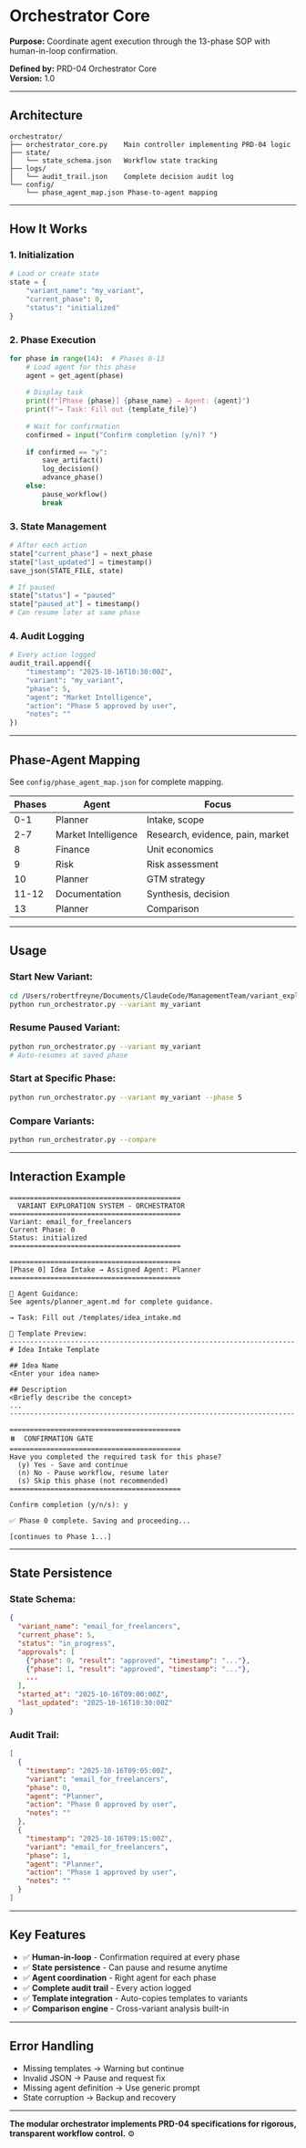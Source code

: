 # Orchestrator Core

**Purpose:** Coordinate agent execution through the 13-phase SOP with human-in-loop confirmation.

**Defined by:** PRD-04 Orchestrator Core  
**Version:** 1.0

---

## Architecture

```
orchestrator/
├── orchestrator_core.py    Main controller implementing PRD-04 logic
├── state/
│   └── state_schema.json   Workflow state tracking
├── logs/
│   └── audit_trail.json    Complete decision audit log
└── config/
    └── phase_agent_map.json Phase-to-agent mapping
```

---

## How It Works

### **1. Initialization**
```python
# Load or create state
state = {
    "variant_name": "my_variant",
    "current_phase": 0,
    "status": "initialized"
}
```

### **2. Phase Execution**
```python
for phase in range(14):  # Phases 0-13
    # Load agent for this phase
    agent = get_agent(phase)
    
    # Display task
    print(f"[Phase {phase}] {phase_name} → Agent: {agent}")
    print(f"→ Task: Fill out {template_file}")
    
    # Wait for confirmation
    confirmed = input("Confirm completion (y/n)? ")
    
    if confirmed == "y":
        save_artifact()
        log_decision()
        advance_phase()
    else:
        pause_workflow()
        break
```

### **3. State Management**
```python
# After each action
state["current_phase"] = next_phase
state["last_updated"] = timestamp()
save_json(STATE_FILE, state)

# If paused
state["status"] = "paused"
state["paused_at"] = timestamp()
# Can resume later at same phase
```

### **4. Audit Logging**
```python
# Every action logged
audit_trail.append({
    "timestamp": "2025-10-16T10:30:00Z",
    "variant": "my_variant",
    "phase": 5,
    "agent": "Market Intelligence",
    "action": "Phase 5 approved by user",
    "notes": ""
})
```

---

## Phase-Agent Mapping

See `config/phase_agent_map.json` for complete mapping.

| Phases | Agent | Focus |
|--------|-------|-------|
| 0-1 | Planner | Intake, scope |
| 2-7 | Market Intelligence | Research, evidence, pain, market |
| 8 | Finance | Unit economics |
| 9 | Risk | Risk assessment |
| 10 | Planner | GTM strategy |
| 11-12 | Documentation | Synthesis, decision |
| 13 | Planner | Comparison |

---

## Usage

### **Start New Variant:**
```bash
cd /Users/robertfreyne/Documents/ClaudeCode/ManagementTeam/variant_exploration_system
python run_orchestrator.py --variant my_variant
```

### **Resume Paused Variant:**
```bash
python run_orchestrator.py --variant my_variant
# Auto-resumes at saved phase
```

### **Start at Specific Phase:**
```bash
python run_orchestrator.py --variant my_variant --phase 5
```

### **Compare Variants:**
```bash
python run_orchestrator.py --compare
```

---

## Interaction Example

```
==========================================
  VARIANT EXPLORATION SYSTEM - ORCHESTRATOR
==========================================
Variant: email_for_freelancers
Current Phase: 0
Status: initialized
==========================================

==========================================
[Phase 0] Idea Intake → Assigned Agent: Planner
==========================================

📖 Agent Guidance:
See agents/planner_agent.md for complete guidance.

→ Task: Fill out /templates/idea_intake.md

📄 Template Preview:
----------------------------------------------------------------------
# Idea Intake Template

## Idea Name
<Enter your idea name>

## Description
<Briefly describe the concept>
...
----------------------------------------------------------------------

==========================================
⏸️  CONFIRMATION GATE
==========================================
Have you completed the required task for this phase?
  (y) Yes - Save and continue
  (n) No - Pause workflow, resume later
  (s) Skip this phase (not recommended)
==========================================

Confirm completion (y/n/s): y

✅ Phase 0 complete. Saving and proceeding...

[continues to Phase 1...]
```

---

## State Persistence

### **State Schema:**
```json
{
  "variant_name": "email_for_freelancers",
  "current_phase": 5,
  "status": "in_progress",
  "approvals": [
    {"phase": 0, "result": "approved", "timestamp": "..."},
    {"phase": 1, "result": "approved", "timestamp": "..."},
    ...
  ],
  "started_at": "2025-10-16T09:00:00Z",
  "last_updated": "2025-10-16T10:30:00Z"
}
```

### **Audit Trail:**
```json
[
  {
    "timestamp": "2025-10-16T09:05:00Z",
    "variant": "email_for_freelancers",
    "phase": 0,
    "agent": "Planner",
    "action": "Phase 0 approved by user",
    "notes": ""
  },
  {
    "timestamp": "2025-10-16T09:15:00Z",
    "variant": "email_for_freelancers",
    "phase": 1,
    "agent": "Planner",
    "action": "Phase 1 approved by user",
    "notes": ""
  }
]
```

---

## Key Features

- ✅ **Human-in-loop** - Confirmation required at every phase
- ✅ **State persistence** - Can pause and resume anytime
- ✅ **Agent coordination** - Right agent for each phase
- ✅ **Complete audit trail** - Every action logged
- ✅ **Template integration** - Auto-copies templates to variants
- ✅ **Comparison engine** - Cross-variant analysis built-in

---

## Error Handling

- Missing templates → Warning but continue
- Invalid JSON → Pause and request fix
- Missing agent definition → Use generic prompt
- State corruption → Backup and recovery

---

**The modular orchestrator implements PRD-04 specifications for rigorous, transparent workflow control.** ⚙️

